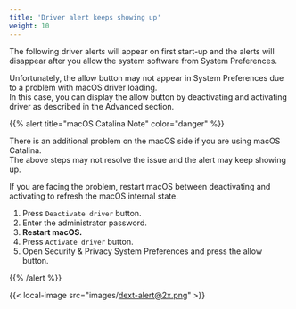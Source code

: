 ```yaml
---
title: 'Driver alert keeps showing up'
weight: 10
---
```


The following driver alerts will appear on first start-up and the alerts will disappear after you allow the system software from System Preferences.

Unfortunately, the allow button may not appear in System Preferences due to a problem with macOS driver loading.<br />
In this case, you can display the allow button by deactivating and activating driver as described in the Advanced section.

{{% alert title="macOS Catalina Note" color="danger" %}}

There is an additional problem on the macOS side if you are using macOS Catalina.<br/>
The above steps may not resolve the issue and the alert may keep showing up.

If you are facing the problem, restart macOS between deactivating and activating to refresh the macOS internal state.

1.  Press `Deactivate driver` button.
2.  Enter the administrator password.
3.  **Restart macOS.**
4.  Press `Activate driver` button.
5.  Open Security & Privacy System Preferences and press the allow button.

{{% /alert %}}

{{< local-image src="images/dext-alert@2x.png" >}}
